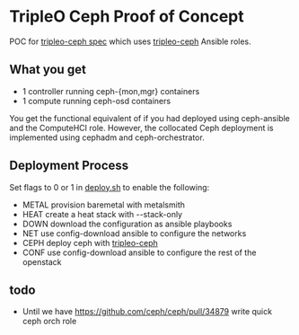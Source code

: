 # TripleO Ceph Proof of Concept

POC for [tripleo-ceph spec](https://review.opendev.org/#/c/723108)
which uses [tripleo-ceph](https://github.com/fmount/tripleo-ceph)
Ansible roles.

## What you get

- 1 controller running ceph-{mon,mgr} containers
- 1 compute running ceph-osd containers

You get the functional equivalent of if you had deployed using 
ceph-ansible and the ComputeHCI role. However, the collocated
Ceph deployment is implemented using cephadm and ceph-orchestrator.

## Deployment Process

Set flags to 0 or 1 in [deploy.sh](deploy.sh) to enable the following:

- METAL provision baremetal with metalsmith
- HEAT create a heat stack with --stack-only
- DOWN download the configuration as ansible playbooks
- NET use config-download ansible to configure the networks
- CEPH deploy ceph with [tripleo-ceph](https://github.com/fmount/tripleo-ceph)
- CONF use config-download ansible to configure the rest of the openstack

## todo

- Until we have https://github.com/ceph/ceph/pull/34879 write quick
  ceph orch role
